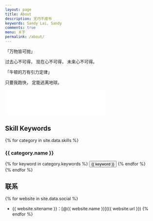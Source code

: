 ```yaml
---
layout: page
title: About
description: 无巧不成书
keywords: Sandy Lai, Sandy
comments: true
menu: 关于
permalink: /about/
---
```


「万物皆可抛」

过去心不可得，
现在心不可得，
未来心不可得。

「牛顿的万有引力定律」

只要我跑快，
定能逃离地球。

<iframe
  frameborder="no"
  border="0"
  marginwidth="0"
  marginheight="0"
  width="330"
  height="86"
  src="//music.163.com/outchain/player?type=2&id=28625050&auto=0&height=66"
></iframe>

## Skill Keywords

{% for category in site.data.skills %}
### {{ category.name }}
<div class="btn-inline">
{% for keyword in category.keywords %}
<button class="btn btn-outline" type="button">{{ keyword }}</button>
{% endfor %}
</div>
{% endfor %}


## 联系

{% for website in site.data.social %}
* {{ website.sitename }}：[@{{ website.name }}]({{ website.url }})
{% endfor %}
